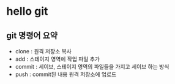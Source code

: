 # hello git

## git 명령어 요약

 - clone : 원격 저장소 복사
 - add : 스테이지 영역에 작업 파일 추가
 - commit : 세이브, 스테이지 영역의 파일들을 가지고 세이브 하는 방식
 - push : commit된 내용 원격 저장소에 업로드